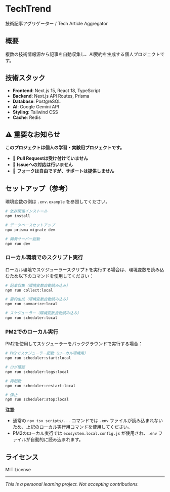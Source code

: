# TechTrend

技術記事アグリゲーター / Tech Article Aggregator

## 概要

複数の技術情報源から記事を自動収集し、AI要約を生成する個人プロジェクトです。

## 技術スタック

- **Frontend**: Next.js 15, React 18, TypeScript
- **Backend**: Next.js API Routes, Prisma
- **Database**: PostgreSQL
- **AI**: Google Gemini API
- **Styling**: Tailwind CSS
- **Cache**: Redis

## ⚠️ 重要なお知らせ

**このプロジェクトは個人の学習・実験用プロジェクトです。**

- 🚫 **Pull Requestは受け付けていません**
- 🚫 **Issueへの対応は行いません**
- 🚫 **フォークは自由ですが、サポートは提供しません**

## セットアップ（参考）

環境変数の例は `.env.example` を参照してください。

```bash
# 依存関係インストール
npm install

# データベースセットアップ
npx prisma migrate dev

# 開発サーバー起動
npm run dev
```

### ローカル環境でのスクリプト実行

ローカル環境でスケジューラースクリプトを実行する場合は、環境変数を読み込むため以下のコマンドを使用してください：

```bash
# 記事収集（環境変数自動読み込み）
npm run collect:local

# 要約生成（環境変数自動読み込み）
npm run summarize:local

# スケジューラー（環境変数自動読み込み）
npm run scheduler:local
```

### PM2でのローカル実行

PM2を使用してスケジューラーをバックグラウンドで実行する場合：

```bash
# PM2でスケジューラー起動（ローカル環境用）
npm run scheduler:start:local

# ログ確認
npm run scheduler:logs:local

# 再起動
npm run scheduler:restart:local

# 停止
npm run scheduler:stop:local
```

**注意**:
- 通常の `npx tsx scripts/...` コマンドでは `.env` ファイルが読み込まれないため、上記のローカル実行用コマンドを使用してください。
- PM2のローカル実行では `ecosystem.local.config.js` が使用され、`.env` ファイルが自動的に読み込まれます。

## ライセンス

MIT License

---

*This is a personal learning project. Not accepting contributions.*

